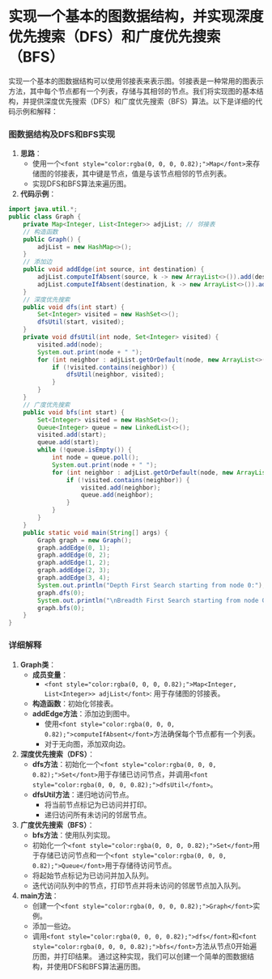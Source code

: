 # 实现一个基本的图数据结构，并实现深度优先搜索（DFS）和广度优先搜索（BFS）
<font style="color:rgba(0, 0, 0, 0.82);">实现一个基本的图数据结构可以使用邻接表来表示图。邻接表是一种常用的图表示方法，其中每个节点都有一个列表，存储与其相邻的节点。我们将实现图的基本结构，并提供深度优先搜索（DFS）和广度优先搜索（BFS）算法。以下是详细的代码示例和解释：</font>
### <font style="color:rgba(0, 0, 0, 0.82);">图数据结构及DFS和BFS实现</font>
1. **<font style="color:rgba(0, 0, 0, 0.82);">思路</font>**<font style="color:rgba(0, 0, 0, 0.82);">：</font>
    - <font style="color:rgba(0, 0, 0, 0.82);">使用一个</font>`<font style="color:rgba(0, 0, 0, 0.82);">Map</font>`<font style="color:rgba(0, 0, 0, 0.82);">来存储图的邻接表，其中键是节点，值是与该节点相邻的节点列表。</font>
    - <font style="color:rgba(0, 0, 0, 0.82);">实现DFS和BFS算法来遍历图。</font>
2. **<font style="color:rgba(0, 0, 0, 0.82);">代码示例</font>**<font style="color:rgba(0, 0, 0, 0.82);">：</font>
```java
import java.util.*;  
public class Graph {  
    private Map<Integer, List<Integer>> adjList; // 邻接表  
    // 构造函数  
    public Graph() {  
        adjList = new HashMap<>();  
    }  
    // 添加边  
    public void addEdge(int source, int destination) {  
        adjList.computeIfAbsent(source, k -> new ArrayList<>()).add(destination);  
        adjList.computeIfAbsent(destination, k -> new ArrayList<>()).add(source); // 无向图  
    }  
    // 深度优先搜索  
    public void dfs(int start) {  
        Set<Integer> visited = new HashSet<>();  
        dfsUtil(start, visited);  
    }  
    private void dfsUtil(int node, Set<Integer> visited) {  
        visited.add(node);  
        System.out.print(node + " ");  
        for (int neighbor : adjList.getOrDefault(node, new ArrayList<>())) {  
            if (!visited.contains(neighbor)) {  
                dfsUtil(neighbor, visited);  
            }  
        }  
    }  
    // 广度优先搜索  
    public void bfs(int start) {  
        Set<Integer> visited = new HashSet<>();  
        Queue<Integer> queue = new LinkedList<>();  
        visited.add(start);  
        queue.add(start);  
        while (!queue.isEmpty()) {  
            int node = queue.poll();  
            System.out.print(node + " ");  
            for (int neighbor : adjList.getOrDefault(node, new ArrayList<>())) {  
                if (!visited.contains(neighbor)) {  
                    visited.add(neighbor);  
                    queue.add(neighbor);  
                }  
            }  
        }  
    }  
    public static void main(String[] args) {  
        Graph graph = new Graph();  
        graph.addEdge(0, 1);  
        graph.addEdge(0, 2);  
        graph.addEdge(1, 2);  
        graph.addEdge(2, 3);  
        graph.addEdge(3, 4);  
        System.out.println("Depth First Search starting from node 0:");  
        graph.dfs(0);  
        System.out.println("\nBreadth First Search starting from node 0:");  
        graph.bfs(0);  
    }  
}
```
### <font style="color:rgba(0, 0, 0, 0.82);">详细解释</font>
1. **<font style="color:rgba(0, 0, 0, 0.82);">Graph类</font>**<font style="color:rgba(0, 0, 0, 0.82);">：</font>
    - **<font style="color:rgba(0, 0, 0, 0.82);">成员变量</font>**<font style="color:rgba(0, 0, 0, 0.82);">：</font>
        * `<font style="color:rgba(0, 0, 0, 0.82);">Map<Integer, List<Integer>> adjList</font>`<font style="color:rgba(0, 0, 0, 0.82);">: 用于存储图的邻接表。</font>
    - **<font style="color:rgba(0, 0, 0, 0.82);">构造函数</font>**<font style="color:rgba(0, 0, 0, 0.82);">：初始化邻接表。</font>
    - **<font style="color:rgba(0, 0, 0, 0.82);">addEdge方法</font>**<font style="color:rgba(0, 0, 0, 0.82);">：添加边到图中。</font>
        * <font style="color:rgba(0, 0, 0, 0.82);">使用</font>`<font style="color:rgba(0, 0, 0, 0.82);">computeIfAbsent</font>`<font style="color:rgba(0, 0, 0, 0.82);">方法确保每个节点都有一个列表。</font>
        * <font style="color:rgba(0, 0, 0, 0.82);">对于无向图，添加双向边。</font>
2. **<font style="color:rgba(0, 0, 0, 0.82);">深度优先搜索（DFS）</font>**<font style="color:rgba(0, 0, 0, 0.82);">：</font>
    - **<font style="color:rgba(0, 0, 0, 0.82);">dfs方法</font>**<font style="color:rgba(0, 0, 0, 0.82);">：初始化一个</font>`<font style="color:rgba(0, 0, 0, 0.82);">Set</font>`<font style="color:rgba(0, 0, 0, 0.82);">用于存储已访问节点，并调用</font>`<font style="color:rgba(0, 0, 0, 0.82);">dfsUtil</font>`<font style="color:rgba(0, 0, 0, 0.82);">。</font>
    - **<font style="color:rgba(0, 0, 0, 0.82);">dfsUtil方法</font>**<font style="color:rgba(0, 0, 0, 0.82);">：递归地访问节点。</font>
        * <font style="color:rgba(0, 0, 0, 0.82);">将当前节点标记为已访问并打印。</font>
        * <font style="color:rgba(0, 0, 0, 0.82);">递归访问所有未访问的邻居节点。</font>
3. **<font style="color:rgba(0, 0, 0, 0.82);">广度优先搜索（BFS）</font>**<font style="color:rgba(0, 0, 0, 0.82);">：</font>
    - **<font style="color:rgba(0, 0, 0, 0.82);">bfs方法</font>**<font style="color:rgba(0, 0, 0, 0.82);">：使用队列实现。</font>
    - <font style="color:rgba(0, 0, 0, 0.82);">初始化一个</font>`<font style="color:rgba(0, 0, 0, 0.82);">Set</font>`<font style="color:rgba(0, 0, 0, 0.82);">用于存储已访问节点和一个</font>`<font style="color:rgba(0, 0, 0, 0.82);">Queue</font>`<font style="color:rgba(0, 0, 0, 0.82);">用于存储待访问节点。</font>
    - <font style="color:rgba(0, 0, 0, 0.82);">将起始节点标记为已访问并加入队列。</font>
    - <font style="color:rgba(0, 0, 0, 0.82);">迭代访问队列中的节点，打印节点并将未访问的邻居节点加入队列。</font>
4. **<font style="color:rgba(0, 0, 0, 0.82);">main方法</font>**<font style="color:rgba(0, 0, 0, 0.82);">：</font>
    - <font style="color:rgba(0, 0, 0, 0.82);">创建一个</font>`<font style="color:rgba(0, 0, 0, 0.82);">Graph</font>`<font style="color:rgba(0, 0, 0, 0.82);">实例。</font>
    - <font style="color:rgba(0, 0, 0, 0.82);">添加一些边。</font>
    - <font style="color:rgba(0, 0, 0, 0.82);">调用</font>`<font style="color:rgba(0, 0, 0, 0.82);">dfs</font>`<font style="color:rgba(0, 0, 0, 0.82);">和</font>`<font style="color:rgba(0, 0, 0, 0.82);">bfs</font>`<font style="color:rgba(0, 0, 0, 0.82);">方法从节点0开始遍历图，并打印结果。</font>
<font style="color:rgba(0, 0, 0, 0.82);">通过这种实现，我们可以创建一个简单的图数据结构，并使用DFS和BFS算法遍历图。</font>
